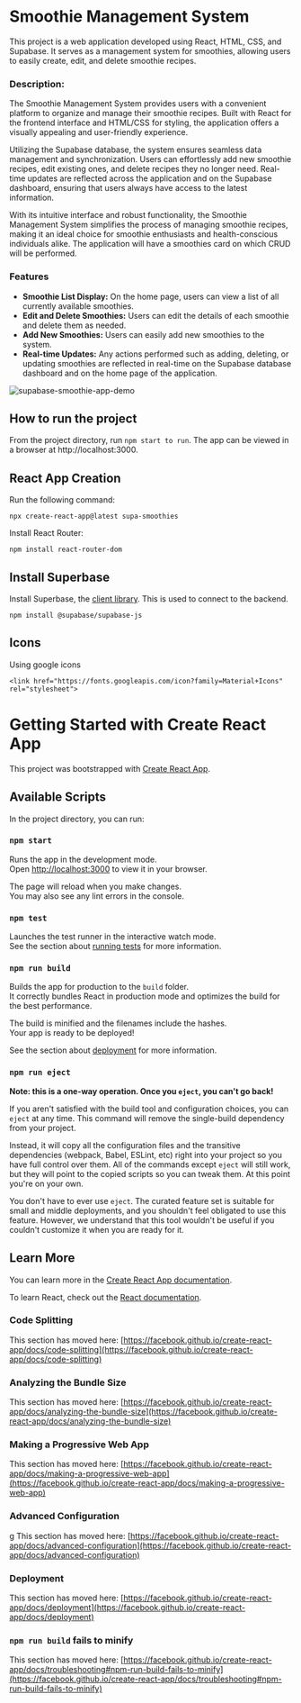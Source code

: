 # Smoothie Management System

This project is a web application developed using React, HTML, CSS, and Supabase. It serves as a management system for smoothies, allowing users to easily create, edit, and delete smoothie recipes.

### Description:

The Smoothie Management System provides users with a convenient platform to organize and manage their smoothie recipes. Built with React for the frontend interface and HTML/CSS for styling, the application offers a visually appealing and user-friendly experience.

Utilizing the Supabase database, the system ensures seamless data management and synchronization. Users can effortlessly add new smoothie recipes, edit existing ones, and delete recipes they no longer need. Real-time updates are reflected across the application and on the Supabase dashboard, ensuring that users always have access to the latest information.

With its intuitive interface and robust functionality, the Smoothie Management System simplifies the process of managing smoothie recipes, making it an ideal choice for smoothie enthusiasts and health-conscious individuals alike. The application will have a smoothies card on which CRUD will be performed.

### Features

- **Smoothie List Display:** On the home page, users can view a list of all currently available smoothies.
- **Edit and Delete Smoothies:** Users can edit the details of each smoothie and delete them as needed.
- **Add New Smoothies:** Users can easily add new smoothies to the system.
- **Real-time Updates:** Any actions performed such as adding, deleting, or updating smoothies are reflected in real-time on the Supabase database dashboard and on the home page of the application.
  
 ![supabase-smoothie-app-demo](https://github.com/swoichha/supabase-basics/assets/17021686/e9deb585-3b56-4b72-bfcc-cf6d4eeb0ddc)
## How to run the project

From the project directory, run `npm start to run`. The app can be viewed in a browser at http://localhost:3000.

## React App Creation
Run the following command:

`npx create-react-app@latest supa-smoothies`

Install React Router:

`npm install react-router-dom  `

## Install Superbase
Install Superbase, the [client library](https://supabase.com/docs/reference/javascript/installing). This is used to connect to the backend.

`npm install @supabase/supabase-js`

## Icons

Using google icons

`
    <link href="https://fonts.googleapis.com/icon?family=Material+Icons" rel="stylesheet">
`

# Getting Started with Create React App

This project was bootstrapped with [Create React App](https://github.com/facebook/create-react-app).

## Available Scripts

In the project directory, you can run:

### `npm start`

Runs the app in the development mode.\
Open [http://localhost:3000](http://localhost:3000) to view it in your browser.

The page will reload when you make changes.\
You may also see any lint errors in the console.

### `npm test`

Launches the test runner in the interactive watch mode.\
See the section about [running tests](https://facebook.github.io/create-react-app/docs/running-tests) for more information.

### `npm run build`

Builds the app for production to the `build` folder.\
It correctly bundles React in production mode and optimizes the build for the best performance.

The build is minified and the filenames include the hashes.\
Your app is ready to be deployed!

See the section about [deployment](https://facebook.github.io/create-react-app/docs/deployment) for more information.

### `npm run eject`

**Note: this is a one-way operation. Once you `eject`, you can't go back!**

If you aren't satisfied with the build tool and configuration choices, you can `eject` at any time. This command will remove the single-build dependency from your project.

Instead, it will copy all the configuration files and the transitive dependencies (webpack, Babel, ESLint, etc) right into your project so you have full control over them. All of the commands except `eject` will still work, but they will point to the copied scripts so you can tweak them. At this point you're on your own.

You don't have to ever use `eject`. The curated feature set is suitable for small and middle deployments, and you shouldn't feel obligated to use this feature. However, we understand that this tool wouldn't be useful if you couldn't customize it when you are ready for it.

## Learn More

You can learn more in the [Create React App documentation](https://facebook.github.io/create-react-app/docs/getting-started).

To learn React, check out the [React documentation](https://reactjs.org/).

### Code Splitting

This section has moved here: [https://facebook.github.io/create-react-app/docs/code-splitting](https://facebook.github.io/create-react-app/docs/code-splitting)

### Analyzing the Bundle Size

This section has moved here: [https://facebook.github.io/create-react-app/docs/analyzing-the-bundle-size](https://facebook.github.io/create-react-app/docs/analyzing-the-bundle-size)

### Making a Progressive Web App

This section has moved here: [https://facebook.github.io/create-react-app/docs/making-a-progressive-web-app](https://facebook.github.io/create-react-app/docs/making-a-progressive-web-app)

### Advanced Configuration
g
This section has moved here: [https://facebook.github.io/create-react-app/docs/advanced-configuration](https://facebook.github.io/create-react-app/docs/advanced-configuration)

### Deployment

This section has moved here: [https://facebook.github.io/create-react-app/docs/deployment](https://facebook.github.io/create-react-app/docs/deployment)

### `npm run build` fails to minify

This section has moved here: [https://facebook.github.io/create-react-app/docs/troubleshooting#npm-run-build-fails-to-minify](https://facebook.github.io/create-react-app/docs/troubleshooting#npm-run-build-fails-to-minify)

